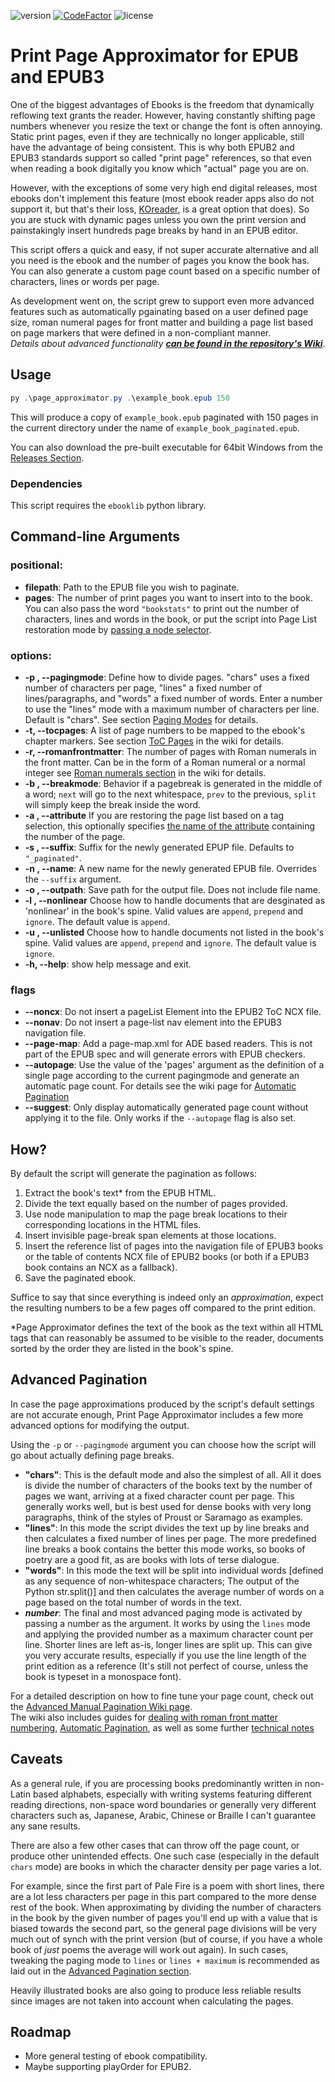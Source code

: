 ![version](https://img.shields.io/badge/version-1.2.0-blue)
[![CodeFactor](https://www.codefactor.io/repository/github/thertzlor/epub-print-page-approximator/badge/main)](https://www.codefactor.io/repository/github/thertzlor/epub-print-page-approximator/overview/main)
![license](https://img.shields.io/github/license/Thertzlor/epub-print-page-approximator)
# Print Page Approximator for EPUB and EPUB3
One of the biggest advantages of Ebooks is the freedom that dynamically reflowing text grants the reader.
However, having constantly shifting page numbers whenever you resize the text or change the font is often annoying. Static print pages, even if they are technically no longer applicable, still have the advantage of being consistent.
This is why both EPUB2 and EPUB3 standards support so called "print page" references, so that even when reading a book digitally you know which "actual" page you are on.

However, with the exceptions of some very high end digital releases, most ebooks don't implement this feature (most ebook reader apps also do not support it, but that's their loss, [KOreader](https://github.com/koreader/koreader), is a great option that does). So you are stuck with dynamic pages unless you own the print version and painstakingly insert hundreds page breaks by hand in an EPUB editor.

This script offers a quick and easy, if not super accurate alternative and all you need is the ebook and the number of pages you know the book has.  
You can also generate a custom page count based on a specific number of characters, lines or words per page.

As development went on, the script grew to support even more advanced features such as automatically pgainating based on a user defined page size, roman numeral pages for front matter and building a page list based on page markers that were defined in a non-compliant manner.  
*Details about advanced functionality **[can be found in the repository's Wiki](https://github.com/Thertzlor/epub-print-page-approximator/wiki)***.

## Usage
```powershell
py .\page_approximator.py .\example_book.epub 150
```
This will produce a copy of `example_book.epub` paginated with 150 pages in the current directory under the name of `example_book_paginated.epub`.

You can also download the pre-built executable for 64bit Windows from the [Releases Section](https://github.com/Thertzlor/epub-print-page-approximator/releases).

### Dependencies
This script requires the `ebooklib` python library.

## Command-line Arguments
### positional:
* **filepath**: Path to the EPUB file you wish to paginate.
* **pages**: The number of print pages you want to insert into to the book. You can also pass the word `"bookstats"` to print out the number of characters, lines and words in the book, or put the script into Page List restoration mode by [passing a node selector](https://github.com/Thertzlor/epub-print-page-approximator/wiki/Page-Lists-from-Existing-Tags#selectors).
### options:
* **-p , --pagingmode**: Define how to divide pages. "chars" uses a fixed number of characters per page, "lines" a fixed number of lines/paragraphs, and "words" a fixed number of words. Enter a number to use the "lines" mode with a maximum number of characters per line. Default is "chars". See section [Paging Modes](#paging-modes) for details.
* **-t, --tocpages**: A list of page numbers to be mapped to the ebook's chapter markers. See section [ToC Pages](https://github.com/Thertzlor/epub-print-page-approximator/wiki/Advanced-Manual-Pagination#toc-pages) in the wiki for details.
* **-r, --romanfrontmatter**: The number of pages with Roman numerals in the front matter. Can be in the form of a Roman numeral or a normal integer see [Roman numerals section](https://github.com/Thertzlor/epub-print-page-approximator/wiki/Advanced-Manual-Pagination#front-matter-with-roman-numbering) in the wiki for details.
* **-b , --breakmode**: Behavior if a pagebreak is generated in the middle of a word; `next` will go to the next whitespace, `prev` to the previous, `split` will simply keep the break inside the word.
* **-a , --attribute** If you are restoring the page list based on a tag selection, this optionally specifies [the name of the attribute](https://github.com/Thertzlor/epub-print-page-approximator/wiki/Page-Lists-from-Existing-Tags#fetching-values-from-other-attributes) containing the number of the page.
* **-s , --suffix**: Suffix for the newly generated EPUP file. Defaults to `"_paginated"`.
* **-n , --name**: A new name for the newly generated EPUB file. Overrides the `--suffix` argument.
* **-o , --outpath**: Save path for the output file. Does not include file name.
* **-l , --nonlinear** Choose how to handle documents that are desginated as 'nonlinear' in the book's spine. Valid values are `append`, `prepend` and `ignore`. The default value is `append`.
* **-u , --unlisted** Choose how to handle documents not listed in the book's spine. Valid values are `append`, `prepend` and `ignore`. The default value is `ignore`.
* **-h, --help**: show help message and exit.
### flags
* **--noncx**: Do not insert a pageList Element into the EPUB2 ToC NCX file.
* **--nonav**: Do not insert a page-list nav element into the EPUB3 navigation file.
* **--page-map**: Add a page-map.xml for ADE based readers. This is not part of the EPUB spec and will generate errors with EPUB checkers.
* **--autopage**: Use the value of the 'pages' argument as the definition of a single page according to the current pagingmode and generate an automatic page count. For details see the wiki page for [Automatic Pagination](https://github.com/Thertzlor/epub-print-page-approximator/wiki/Automatic-Pagination)
* **--suggest**: Only display automatically generated page count without applying it to the file. Only works if the `--autopage` flag is also set.

## How?
By default the script will generate the pagination as follows:
1. Extract the book's text* from the EPUB HTML.
2. Divide the text equally based on the number of pages provided.
3. Use node manipulation to map the page break locations to their corresponding locations in the HTML files.
4. Insert invisible page-break span elements at those locations.
5. Insert the reference list of pages into the navigation file of EPUB3 books or the table of contents NCX file of EPUB2 books (or both if a EPUB3 book contains an NCX as a fallback).
6. Save the paginated ebook.

Suffice to say that since everything is indeed only an *approximation*, expect the resulting numbers to be a few pages off compared to the print edition.  

*Page Approximator defines the text of the book as the text within all HTML tags that can reasonably be assumed to be visible to the reader, documents sorted by the order they are listed in the book's spine.

## Advanced Pagination
In case the page approximations produced by the script's default settings are not accurate enough, Print Page Approximator includes a few more advanced options for modifying the output.

Using the `-p` or `--pagingmode` argument you can choose how the script will go about actually defining page breaks.

* **"chars"**: This is the default mode and also the simplest of all. All it does is divide the number of characters of the books text by the number of pages we want, arriving at a fixed character count per page. This generally works well, but is best used for dense books with very long paragraphs, think of the styles of Proust or Saramago as examples.
* **"lines"**: In this mode the script divides the text up by line breaks and then calculates a fixed number of lines per page. The more predefined line breaks a book contains the better this mode works, so books of poetry are a good fit, as are books with lots of terse dialogue.
* **"words"**: In this mode the text will be split into individual words [defined as any sequence of non-whitespace characters; The output of the Python str.split()] and then calculates the average number of words on a page based on the total number of words in the text.
* ***number***: The final and most advanced paging mode is activated by passing a number as the argument. It works by using the `lines` mode and applying the provided number as a maximum character count per line. Shorter lines are left as-is, longer lines are split up. This can give you very accurate results, especially if you use the line length of the print edition as a reference (It's still not perfect of course, unless the book is typeset in a monospace font).

For a detailed description on how to fine tune your page count, check out the [Advanced Manual Pagination Wiki page](https://github.com/Thertzlor/epub-print-page-approximator/wiki/Advanced-Manual-Pagination).  
The wiki also includes guides for [dealing with roman front matter numbering](https://github.com/Thertzlor/epub-print-page-approximator/wiki/Advanced-Manual-Pagination#front-matter-with-roman-numbering), [Automatic Pagination](https://github.com/Thertzlor/epub-print-page-approximator/wiki/Automatic-Pagination), as well as some further [technical notes](https://github.com/Thertzlor/epub-print-page-approximator/wiki/Technical-Notes)

## Caveats
As a general rule, if you are processing books predominantly written in non-Latin based alphabets, especially with writing systems featuring different reading directions, non-space word boundaries or generally very different characters such as, Japanese, Arabic, Chinese or Braille I can't guarantee any sane results.

There are also a few other cases that can throw off the page count, or produce other unintended effects.
One such case (especially in the default `chars` mode) are books in which the character density per page varies a lot.

For example, since the first part of Pale Fire is a poem with short lines, there are a lot less characters per page in this part compared to the more dense rest of the book. When approximating by dividing the number of characters in the book by the given number of pages you'll end up with a value that is biased towards the second part, so the general page divisions will be very much out of synch with the print version (but of course, if you have a whole book of *just* poems the average will work out again). In such cases, tweaking the paging mode to `lines` or `lines + maximum` is recommended as laid out in the [Advanced Pagination section](#advanced-pagination).

Heavily illustrated books are also going to produce less reliable results since images are not taken into account when calculating the pages.

## Roadmap
* More general testing of ebook compatibility.
* Maybe supporting playOrder for EPUB2.
